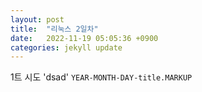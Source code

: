 ```yaml
---
layout: post
title:  "리눅스 2일차"
date:   2022-11-19 05:05:36 +0900
categories: jekyll update
---
```

1트 시도 'dsad' 
`YEAR-MONTH-DAY-title.MARKUP`